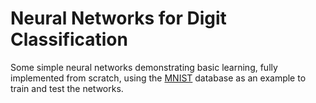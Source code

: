# Neural Networks for Digit Classification
Some simple neural networks demonstrating basic learning, fully implemented from scratch, using the [MNIST](http://yann.lecun.com/exdb/mnist/) database as an example to train and test the networks.